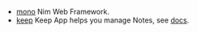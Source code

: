 - [mono](mono) Nim Web Framework.
- [keep](keep) Keep App helps you manage Notes, see [docs](https://github.com/al6x/keep).